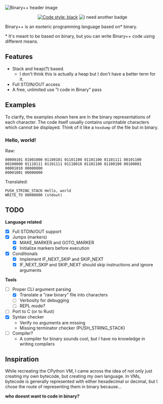 ![Binary++ header image](https://user-images.githubusercontent.com/24477470/152656210-5d1d0168-7de3-480a-a981-b746820a55a5.png)

<p align="center">
  <a href="https://github.com/psf/black" target="_blank"><img src="https://img.shields.io/badge/code%20style-black-000000.svg" alt="Code style: black"></a>
  <img src="https://img.shields.io/badge/i%20need%20another-badge-651cdb.svg" alt="i need another badge">
</p>

Binary++ is an esoteric programming language based on* binary.

\* It's meant to be based on binary, but you can write Binary++ code using different means.

## Features
- Stack and heap(?) based.
  - I don't think this is actually a heap but I don't have a better term for it.
- Full STDIN/OUT access
- A free, unlimited use "I code in Binary" pass

## Examples
To clarify, the examples shown here are in the binary representations of each character. The code itself usually contains unprintable characters which cannot be displayed. Think of it like a `hexdump` of the file but in binary.

### Hello, world!
Raw:
```
00000101 01001000 01100101 01101100 01101100 01101111 00101100 00100000 01110111 01101111 01110010 01101100 01100100 00100001 00001010 00000000
00001001 00000000
```
Translated:
```
PUSH_STRING_STACK Hello, world
WRITE_TO 00000000 (stdout)
```

## TODO
**Language related**
- [x] Full STDIN/OUT support
- [x] Jumps (markers)
  - [x] MAKE_MARKER and GOTO_MARKER
  - [x] Initialize markers before execution
- [x] Conditionals
  - [x] Implement IF_NEXT_SKIP and SKIP_NEXT 
  - [x] IF_NEXT_SKIP and SKIP_NEXT should skip instructions and ignore arguments

**Tools**
- [ ] Proper CLI argument parsing
  - [x] Translate a "raw binary" file into characters
  - [ ] Verbosity for debugging
  - [ ] REPL mode?
- [ ] Port to C (or to Rust)
- [x] Syntax checker
  - Verify no arguments are missing
  - Missing terminator checker (PUSH_STRING_STACK)
- [ ] Compiler?
  - A compiler for binary sounds cool, but I have no knowledge in writing compilers

## Inspiration
While recreating the CPython VM, I came across the idea of not only just creating my own bytecode, but creating my own language. In VMs, bytecode is generally represented with either hexadecimal or decimal, but I chose the route of representing them in binary because...

**who doesnt want to code in binary?**
